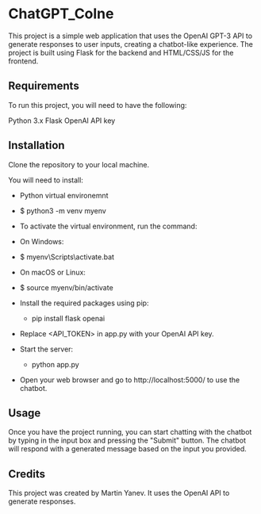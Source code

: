 # ChatGPT_Colne


This project is a simple web application that uses the OpenAI GPT-3 API to generate responses to user inputs, creating a chatbot-like experience. The project is built using Flask for the backend and HTML/CSS/JS for the frontend.

## Requirements

To run this project, you will need to have the following:

Python 3.x
Flask
OpenAI API key

## Installation

Clone the repository to your local machine.


You will need to install:
* Python virtual environemnt
 * $ python3 -m venv myenv
 * To activate the virtual environment, run the command:
  * On Windows:
  * $ myenv\Scripts\activate.bat
  * On macOS or Linux:
  * $ source myenv/bin/activate


* Install the required packages using pip:
  * pip install flask openai
* Replace <API_TOKEN> in app.py with your OpenAI API key.
* Start the server:
  * python app.py
* Open your web browser and go to http://localhost:5000/ to use the chatbot.



## Usage

Once you have the project running, you can start chatting with the chatbot by typing in the input box and pressing the "Submit" button. The chatbot will respond with a generated message based on the input you provided.

## Credits

This project was created by Martin Yanev. It uses the OpenAI API to generate responses.
